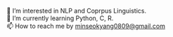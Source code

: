 🚀 I’m interested in NLP and Coprpus Linguistics.
<br/>🌱 I’m currently learning Python, C, R.
<br/>📫 How to reach me by minseokyang0809@gmail.com 
<br/>
